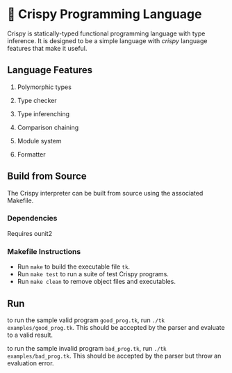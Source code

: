 
# 🥓 Crispy Programming Language

Crispy is statically-typed functional programming language with type inference. It is designed to be a simple language with *crispy* language features that make it useful.

## Language Features

1. Polymorphic types

2. Type checker

3. Type inferenching

4. Comparison chaining

5. Module system

6. Formatter

## Build from Source
The Crispy interpreter can be built from source using the associated Makefile.

### Dependencies
Requires ounit2

### Makefile Instructions
- Run `make` to build the executable file `tk`. 
- Run `make test` to run a suite of test Crispy programs.
- Run `make clean` to remove object files and executables.

## Run
to run the sample valid program `good_prog.tk`, run `./tk examples/good_prog.tk`. This should be accepted by the parser and evaluate to a valid result.

to run the sample invalid program `bad_prog.tk`, run `./tk examples/bad_prog.tk`. This should be accepted by the parser but throw an evaluation error.


